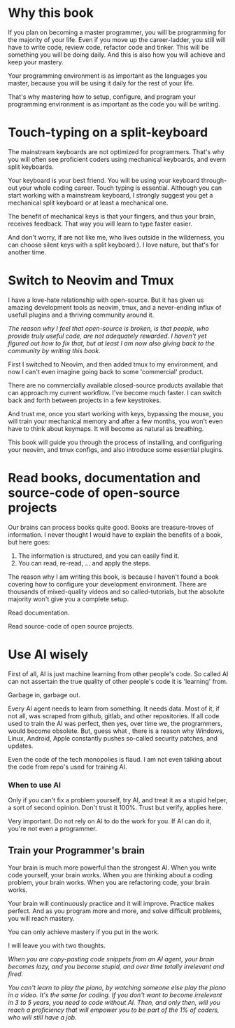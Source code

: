 # Why this book

If you plan on becoming a master programmer, you will be programming for the majority of
your life. Even if you move up the career-ladder, you still will have to write code,
review code, refactor code and tinker. This will be something you will be doing daily.
And this is also how you will achieve and keep your mastery.

Your programming environment is as important as the languages you master, because you will
be using it daily for the rest of your life.

That's why mastering how to setup, configure, and program your programming environment is
as important as the code you will be writing.

# Touch-typing on a split-keyboard

The mainstream keyboards are not optimized for programmers. That's why you will often see
proficient coders using mechanical keyboards, and evern split keyboards.

Your keyboard is your best friend. You will be using your keyboard through-out your whole
coding career. Touch typing is essential. Although you can start working with a mainstream
keyboard, I strongly suggest you get a mechanical split keyboard or at least a mechanical one.

The benefit of mechanical keys is that your fingers, and thus your brain, receives feedback.
That way you will learn to type faster easier.

And don't worry, if are not like me, who lives outside in the wilderness, you can choose
silent keys with a split keyboard:). I love nature, but that's for another time.

# Switch to Neovim and Tmux

I have a love-hate relationship with open-source. But it has given us amazing development
tools as neovim, tmux, and a never-ending influx of usefull plugins and a thriving community
around it.

_The reason why I feel that open-source is broken, is that people, who provide truly useful
code, are not adequately rewarded. I haven't yet figured out how to fix that, but at least
I am now also giving back to the community by writing this book._

First I switched to Neovim, and then added tmux to my environment, and now I can't even imagine
going back to some 'commercial' product.

There are no commercially available closed-source products available that can approach my
current workflow. I've become much faster. I can switch back and forth between projects in a few
keystrokes.

And trust me, once you start working with keys, bypassing the mouse, you will train your mechanical
memory and after a few months, you won't even have to think about keymaps. It will become as
natural as breathing.

This book will guide you through the process of installing, and configuring your neovim, and tmux
configs, and also introduce some essential plugins.

# Read books, documentation and source-code of open-source projects

Our brains can process books quite good. Books are treasure-troves of information. I never thought I would
have to explain the benefits of a book, but here goes:

1. The information is structured, and you can easily find it.
2. You can read, re-read, ... and apply the steps.

The reason why I am writing this book, is because I haven't found a book covering how to configure your
development environment. There are thousands of mixed-quality videos and so called-tutorials, but the absolute
majority won't give you a complete setup.

Read documentation.

Read source-code of open source projects.

# Use AI wisely

First of all, AI is just machine learning from other people's code. So called AI can
not assertain the true quality of other people's code it is 'learning' from.

Garbage in, garbage out.

Every
AI agent needs to learn from something. It needs data. Most of it, if not all, was
scraped from github, gitlab, and other repositories. If all code used to train the AI
was perfect, then yes, over time we, the programmers, would become obsolete. But, guess what
, there is a reason why Windows, Linux, Android, Apple constantly pushes so-called security patches, and updates.

Even
the code of the tech monopolies is flaud. I am not even talking about the code from
repo's used for training AI.

### When to use AI

Only if you can't fix a problem yourself, try AI, and treat it as a stupid helper, a sort
of second opinion. Don't trust it 100%. Trust but verify, applies here.

Very important. Do not rely on AI to do the work for you. If AI can do it, you're not
even a programmer.

## Train your Programmer's brain

Your brain is much more powerful than the strongest AI. When you write code yourself,
your brain works. When you are thinking about a coding problem, your brain works.
When you are refactoring code, your brain works.

Your brain will continuously practice and it will improve. Practice makes perfect.
And as you program more and more, and solve difficult problems, you will reach mastery.

You can only achieve mastery if you put in the work.

I will leave you with two thoughts.

_When you are copy-pasting code snippets from an AI agent, your brain becomes lazy, and
you become stupid, and over time totally irrelevant and fired._

_You can't learn to play the piano, by watching someone else play the piano in a video. It's
the same for coding. If you don't want to become irrelevant in 3 to 5 years, you need to code
without AI. Then, and only then, will you reach a proficiency that will empower you to be
part of the 1% of coders, who will still have a job._
